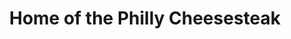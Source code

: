 ---
pid: lla51
title: Home of the Philly Cheesesteak
location_transcription: Eakins Oval
coordinates: "[-75.17863210787, 39.963324687187]"
zipcode: '19144'
gen_neighborhood: Northwest Philadelphia
neighborhood: Germantown
outside_phl: 
age: '52'
age_range: 50-59
instagram: 
image_file_name: lla_51.jpg
proposal_transcription: Giant cheesesteak with a little color with a plaque explaining
  the history.
topic: Food
topic_summary: 0, 0, 0
type: 
keywords_other: 
credit: 
image_labels: 
twitter: 
facebook: 
permalink: "/monuments/lla51/"
layout: item-page
---